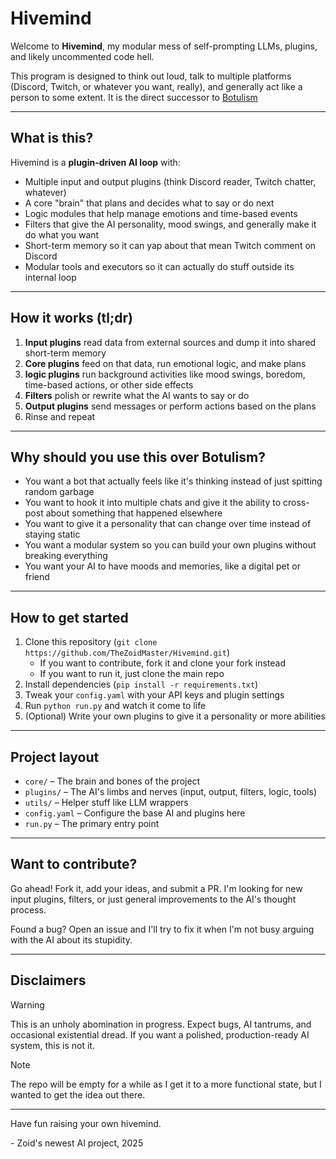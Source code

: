 # Hivemind

Welcome to **Hivemind**, my modular mess of self-prompting LLMs, plugins, and likely uncommented code hell.

This program is designed to think out loud, talk to multiple platforms (Discord, Twitch, or whatever you want, really), and generally act like a person to some extent. It is the direct successor to [Botulism](https://github.com/TheZoidMaster/Botulism)

---

## What is this?

Hivemind is a **plugin-driven AI loop** with:

-   Multiple input and output plugins (think Discord reader, Twitch chatter, whatever)
-   A core "brain" that plans and decides what to say or do next
-   Logic modules that help manage emotions and time-based events
-   Filters that give the AI personality, mood swings, and generally make it do what you want
-   Short-term memory so it can yap about that mean Twitch comment on Discord
-   Modular tools and executors so it can actually do stuff outside its internal loop

---

## How it works (tl;dr)

1. **Input plugins** read data from external sources and dump it into shared short-term memory
2. **Core plugins** feed on that data, run emotional logic, and make plans
3. **logic plugins** run background activities like mood swings, boredom, time-based actions, or other side effects  
4. **Filters** polish or rewrite what the AI wants to say or do
5. **Output plugins** send messages or perform actions based on the plans
6. Rinse and repeat

---

## Why should you use this over Botulism?

-   You want a bot that actually feels like it's thinking instead of just spitting random garbage
-   You want to hook it into multiple chats and give it the ability to cross-post about something that happened elsewhere
-   You want to give it a personality that can change over time instead of staying static
-   You want a modular system so you can build your own plugins without breaking everything
-   You want your AI to have moods and memories, like a digital pet or friend

---

## How to get started

1. Clone this repository (`git clone https://github.com/TheZoidMaster/Hivemind.git`)
    - If you want to contribute, fork it and clone your fork instead
    - If you want to run it, just clone the main repo
2. Install dependencies (`pip install -r requirements.txt`)
3. Tweak your `config.yaml` with your API keys and plugin settings
4. Run `python run.py` and watch it come to life
5. (Optional) Write your own plugins to give it a personality or more abilities

---

## Project layout

-   `core/` – The brain and bones of the project
-   `plugins/` – The AI's limbs and nerves (input, output, filters, logic, tools)
-   `utils/` – Helper stuff like LLM wrappers
-   `config.yaml` – Configure the base AI and plugins here
-   `run.py` – The primary entry point

---

## Want to contribute?

Go ahead! Fork it, add your ideas, and submit a PR. I'm looking for new input plugins, filters, or just general improvements to the AI's thought process.

Found a bug? Open an issue and I'll try to fix it when I'm not busy arguing with the AI about its stupidity.

---

## Disclaimers

> [!WARNING]
> This is an unholy abomination in progress. Expect bugs, AI tantrums, and occasional existential dread.
> If you want a polished, production-ready AI system, this is not it.

> [!NOTE]
> The repo will be empty for a while as I get it to a more functional state, but I wanted to get the idea out there.

---

Have fun raising your own hivemind.

\- Zoid's newest AI project, 2025
